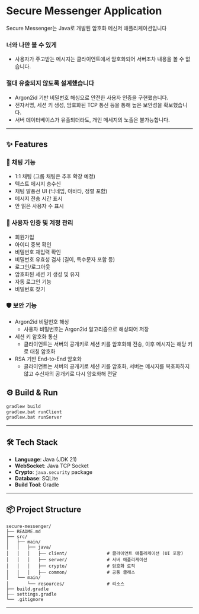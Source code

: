 # Secure Messenger Application

Secure Messenger는 Java로 개발된 암호화 메신저 애플리케이션입니다

### 너와 나만 볼 수 있게
- 사용자가 주고받는 메시지는 클라이언트에서 암호화되어 서버조차 내용을 볼 수 없습니다. 

### 절대 유출되지 않도록 설계했습니다
- Argon2id 기반 비밀번호 해싱으로 안전한 사용자 인증을 구현했습니다. 
- 전자서명, 세션 키 생성, 암호화된 TCP 통신 등을 통해 높은 보안성을 확보했습니다.
- 서버 데이터베이스가 유출되더라도, 개인 메세지의 노출은 불가능합니다.

---

## ✨ Features

### 💬 채팅 기능
- 1:1 채팅 (그룹 채팅은 추후 확장 예정)
- 텍스트 메시지 송수신
- 채팅 말풍선 UI (닉네임, 아바타, 정렬 포함)
- 메시지 전송 시간 표시
- 안 읽은 사용자 수 표시

### 👤 사용자 인증 및 계정 관리
- 회원가입
- 아이디 중복 확인
- 비밀번호 재입력 확인
- 비밀번호 유효성 검사 (길이, 특수문자 포함 등)
- 로그인/로그아웃
- 암호화된 세션 키 생성 및 유지
- 자동 로그인 기능
- 비밀번호 찾기

### 🛡 보안 기능
- Argon2id 비밀번호 해싱
  - 사용자 비밀번호는 Argon2id 알고리즘으로 해싱되어 저장
- 세션 키 암호화 통신
  - 클라이언트는 서버의 공개키로 세션 키를 암호화해 전송, 이후 메시지는 해당 키로 대칭 암호화
- RSA 기반 End-to-End 암호화
  - 클라이언트는 서버의 공개키로 세션 키를 암호화, 서버는 메시지를 복호화하지 않고 수신자의 공개키로 다시 암호화해 전달

## ⚙️ Build & Run
```bash
gradlew build           
gradlew.bat runClient   
gradlew.bat runServer
```

---

## 🛠️ Tech Stack
- **Language**: Java (JDK 21)
- **WebSocket**: Java TCP Socket
- **Crypto**: `java.security` package
- **Database**: SQLite
- **Build Tool**: Gradle

---

## 📦 Project Structure
```
secure-messenger/
├── README.md
├── src/
│   ├── main/
│   │   ├── java/
│   │   │   ├── client/               # 클라이언트 애플리케이션 (UI 포함)
│   │   │   ├── server/               # 서버 애플리케이션
│   │   │   ├── crypto/               # 암호화 로직
│   │   │   ├── common/               # 공통 클래스
│   └── main/
│       └── resources/                # 리소스
├── build.gradle                      
├── settings.gradle                   
└── .gitignore
```

---

